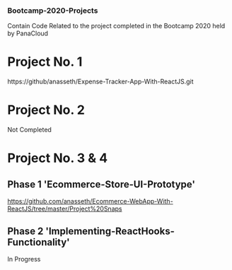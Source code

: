 ### Bootcamp-2020-Projects
Contain Code Related to the project completed in the Bootcamp 2020 held by PanaCloud

# Project No. 1
https://github/anasseth/Expense-Tracker-App-With-ReactJS.git

# Project No. 2
Not Completed

# Project No. 3 & 4
## Phase 1 'Ecommerce-Store-UI-Prototype'
https://github.com/anasseth/Ecommerce-WebApp-With-ReactJS/tree/master/Project%20Snaps
## Phase 2 'Implementing-ReactHooks-Functionality'
In Progress
